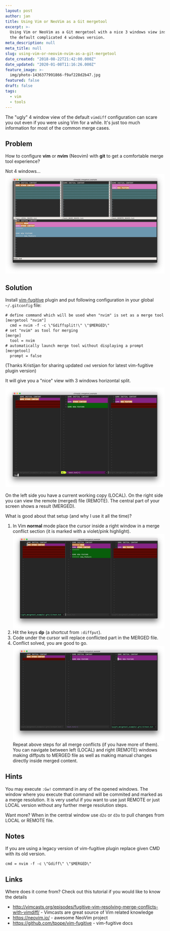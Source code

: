 ```yaml
---
layout: post
author: jan
title: Using Vim or NeoVim as a Git mergetool
excerpt: >-
  Using Vim or NeoVim as a Git mergetool with a nice 3 windows view instead of
  the default complicated 4 windows version.
meta_description: null
meta_title: null
slug: using-vim-or-neovim-nvim-as-a-git-mergetool
date_created: "2018-08-22T21:42:00.000Z"
date_updated: "2020-01-08T11:16:26.000Z"
feature_image: >-
  img/photo-1436377991866-f9af228d2b47.jpg
featured: false
draft: false
tags:
  - vim
  - tools
---
```


The "ugly" 4 window view of the default `vimdiff` configuration can scare you out even if you were using Vim for a while. It's just too much information for most of the common merge cases.

## Problem

How to configure **vim** or **nvim** (Neovim) with **git** to get a comfortable merge tool experience?

Not 4 windows...
![4 windows vimdiff view](img/screen-shot-2018-08-10-at-22.30.12.png)

## Solution

Install [vim-fugitive](https://github.com/tpope/vim-fugitive) plugin and put following configuration in your global `~/.gitconfig` file:

```
# define command which will be used when "nvim" is set as a merge tool
[mergetool "nvim"]
  cmd = nvim -f -c \"Gdiffsplit!\" \"$MERGED\"
# set "nvim" as tool for merging
[merge]
  tool = nvim
# automatically launch merge tool without displaying a prompt
[mergetool]
  prompt = false
```

(Thanks Kristijan for sharing updated `cmd` version for latest vim-fugitive plugin version)

It will give you a "nice" view with 3 windows horizontal split.

![vim 3 window vimdiff view](img/screen-shot-2018-08-10-at-22.19.52.png)

On the left side you have a current working copy (LOCAL).
On the right side you can view the remote (merged) file (REMOTE).
The central part of your screen shows a result (MERGED).

What is good about that setup (and why I use it all the time)?

1. In Vim **normal** mode place the cursor inside a right window in a merge conflict section (it is marked with a violet/pink highlight).
   ![nvimdiff merging](img/screen-shot-2018-08-10-at-22.17.47.png)
2. Hit the keys **dp** (a shortcut from `:diffput`).
3. Code under the cursor will replace conflicted part in the MERGED file.
4. Conflict solved, you are good to go.
   ![nvimdiff merged](img/screen-shot-2018-08-10-at-22.18.12.png)
   Repeat above steps for all merge conflicts (if you have more of them). You can navigate between left (LOCAL) and right (REMOTE) windows making diffputs to MERGED file as well as making manual changes directly inside merged content.

## Hints

You may execute `:Gw!` command in any of the opened windows. The window where you execute that command will be commited and marked as a merge resolution. It is very useful if you want to use just REMOTE or just LOCAL version without any further merge resolution steps.

Want more?
When in the central window use `d2o` or `d3o` to pull changes from LOCAL or REMOTE file.

## Notes

If you are using a legacy version of vim-fugitive plugin replace given CMD with its old version.

```
cmd = nvim -f -c \"Gdiff\" \"$MERGED\"
```

## Links

Where does it come from? Check out this tutorial if you would like to know the details

- http://vimcasts.org/episodes/fugitive-vim-resolving-merge-conflicts-with-vimdiff/ - Vimcasts are great source of Vim related knowledge
- https://neovim.io/ - awesome NeoVim project
- https://github.com/tpope/vim-fugitive - vim-fugitive docs

